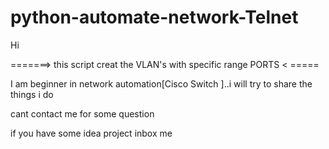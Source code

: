 # python-automate-network-Telnet

Hi

=======> this script creat the VLAN's with specific range PORTS < =====


I am beginner in network automation[Cisco Switch ]..i will try to share the things i do 

cant contact me for some question 

if you have some idea project inbox me
